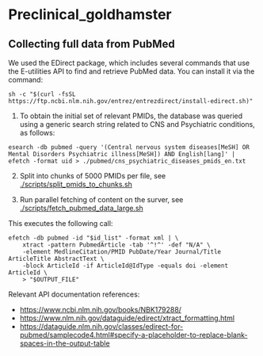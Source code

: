 # Preclinical_goldhamster

## Collecting full data from PubMed 

We used the EDirect package, which includes several commands that use the E-utilities API to find and retrieve PubMed data. You can install it via the command:
```
sh -c "$(curl -fsSL https://ftp.ncbi.nlm.nih.gov/entrez/entrezdirect/install-edirect.sh)"
```

1. To obtain the initial set of relevant PMIDs, the database was queried using a generic search string related to CNS and Psychiatric conditions, as follows:

```
esearch -db pubmed -query '(Central nervous system diseases[MeSH] OR Mental Disorders Psychiatric illness[MeSH]) AND English[lang]' | efetch -format uid > ./pubmed/cns_psychiatric_diseases_pmids_en.txt
```

2. Split into chunks of 5000 PMIDs per file, see [./scripts/split_pmids_to_chunks.sh](./scripts/split_pmids_to_chunks.sh)

3. Run parallel fetching of content on the surver, see [./scripts/fetch_pubmed_data_large.sh](./scripts/fetch_pubmed_data_large.sh
)

This executes the following call:
```
efetch -db pubmed -id "$id_list" -format xml | \
    xtract -pattern PubmedArticle -tab '^!^' -def "N/A" \
    -element MedlineCitation/PMID PubDate/Year Journal/Title ArticleTitle AbstractText \
    -block ArticleId -if ArticleId@IdType -equals doi -element ArticleId \
    > "$OUTPUT_FILE"
```

Relevant API documentation references:

- https://www.ncbi.nlm.nih.gov/books/NBK179288/
- https://www.nlm.nih.gov/dataguide/edirect/xtract_formatting.html
- https://dataguide.nlm.nih.gov/classes/edirect-for-pubmed/samplecode4.html#specify-a-placeholder-to-replace-blank-spaces-in-the-output-table